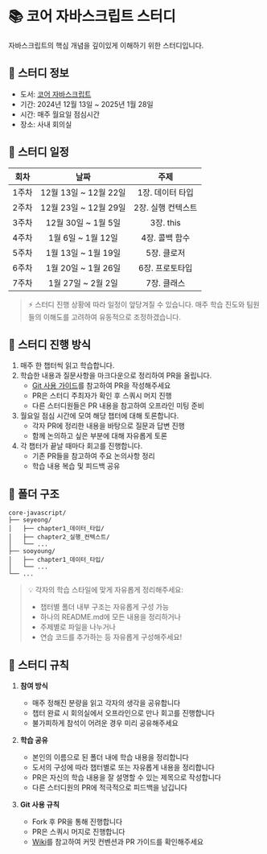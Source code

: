 # 📚 코어 자바스크립트 스터디

자바스크립트의 핵심 개념을 깊이있게 이해하기 위한 스터디입니다.

## 📖 스터디 정보

- 도서: [코어 자바스크립트](https://product.kyobobook.co.kr/detail/S000001766397)
- 기간: 2024년 12월 13일 ~ 2025년 1월 28일
- 시간: 매주 월요일 점심시간
- 장소: 사내 회의실

## 📅 스터디 일정

| 회차  |         날짜          |        주제        |
| :---: | :-------------------: | :----------------: |
| 1주차 | 12월 13일 ~ 12월 22일 |  1장. 데이터 타입  |
| 2주차 | 12월 23일 ~ 12월 29일 | 2장. 실행 컨텍스트 |
| 3주차 |  12월 30일 ~ 1월 5일  |     3장. this      |
| 4주차 |  1월 6일 ~ 1월 12일   |   4장. 콜백 함수   |
| 5주차 |  1월 13일 ~ 1월 19일  |    5장. 클로저     |
| 6주차 |  1월 20일 ~ 1월 26일  |  6장. 프로토타입   |
| 7주차 |  1월 27일 ~ 2월 2일   |    7장. 클래스     |

> ⚡️ 스터디 진행 상황에 따라 일정이 앞당겨질 수 있습니다.
> 매주 학습 진도와 팀원들의 이해도를 고려하여 유동적으로 조정하겠습니다.

## 🤝 스터디 진행 방식

1. 매주 한 챕터씩 읽고 학습합니다.
2. 학습한 내용과 질문사항을 마크다운으로 정리하여 PR을 올립니다.
   - [Git 사용 가이드](https://github.com/bookbookbook-fe/core-javascript/wiki/Git-%EC%82%AC%EC%9A%A9-%EA%B0%80%EC%9D%B4%EB%93%9C)를 참고하여 PR을 작성해주세요
   - PR은 스터디 주최자가 확인 후 스쿼시 머지 진행
   - 다른 스터디원들은 PR 내용을 참고하여 오프라인 미팅 준비
3. 월요일 점심 시간에 모여 해당 챕터에 대해 토론합니다.
   - 각자 PR에 정리한 내용을 바탕으로 질문과 답변 진행
   - 함께 논의하고 싶은 부분에 대해 자유롭게 토론
4. 각 챕터가 끝날 때마다 회고를 진행합니다.
   - 기존 PR들을 참고하여 주요 논의사항 정리
   - 학습 내용 복습 및 피드백 공유

## 📁 폴더 구조

```
core-javascript/
├── seyeong/
│   ├── chapter1_데이터_타입/
│   ├── chapter2_실행_컨텍스트/
│   └── ...
├── sooyoung/
│   ├── chapter1_데이터_타입/
│   └── ...
└── ...
```

> 💡 각자의 학습 스타일에 맞게 자유롭게 정리해주세요:
>
> - 챕터별 폴더 내부 구조는 자유롭게 구성 가능
> - 하나의 README.md에 모든 내용을 정리하거나
> - 주제별로 파일을 나누거나
> - 연습 코드를 추가하는 등 자유롭게 구성해주세요!

## 🤔 스터디 규칙

1. **참여 방식**

   - 매주 정해진 분량을 읽고 각자의 생각을 공유합니다
   - 챕터 완료 시 회의실에서 오프라인으로 만나 회고를 진행합니다
   - 불가피하게 참석이 어려운 경우 미리 공유해주세요

2. **학습 공유**

   - 본인의 이름으로 된 폴더 내에 학습 내용을 정리합니다
   - 도서의 구성에 따라 챕터별로 또는 자유롭게 내용을 정리합니다
   - PR은 자신의 학습 내용을 잘 설명할 수 있는 제목으로 작성합니다
   - 다른 스터디원의 PR에 적극적으로 피드백을 남깁니다

3. **Git 사용 규칙**
   - Fork 후 PR을 통해 진행합니다
   - PR은 스쿼시 머지로 진행합니다
   - [Wiki](https://github.com/bookbookbook-fe/core-javascript/wiki/Git-%EC%82%AC%EC%9A%A9-%EA%B0%80%EC%9D%B4%EB%93%9C)를 참고하여 커밋 컨벤션과 PR 가이드를 확인해주세요
